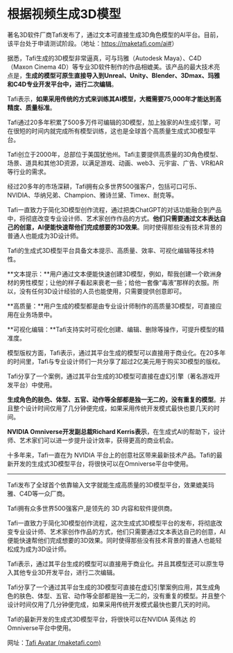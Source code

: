 # 根据视频生成3D模型

著名3D软件厂商Tafi发布了，通过文本可直接生成3D角色模型的AI平台。目前，该平台处于申请测试阶段。（地址：<https://maketafi.com/ai#>）

据悉，Tafi生成的3D模型非常逼真，可与玛雅（Autodesk Maya）、C4D（Maxon Cinema 4D）等专业3D软件制作的作品相媲美。该产品的最大技术亮点是，**生成的模型可原生直接导入到Unreal、Unity、Blender、3Dmax、玛雅和C4D专业开发平台中，进行二次编辑**。

Tafi表示，**如果采用传统的方式来训练其AI模型，大概需要75,000年才能达到高精度、质量标准**。

Tafi通过20多年积累了500多万件可编辑的3D模型，加上独家的AI生成引擎，可在很短的时间内就完成所有模型训练，这也是全球首个高质量生成式3D模型平台。

Tafi创立于2000年，总部位于美国犹他州。Tafi主要提供高质量的3D角色模型、场景、道具和其他3D资源，以满足游戏、动画、web3、元宇宙、广告、VR和AR等行业的需求。

经过20多年的市场深耕，Tafi拥有众多世界500强客户，包括可口可乐、NVIDIA、华纳兄弟、Champion、雅诗兰黛、Timex、耐克等。

Tafi一直致力于简化3D模型创作流程，通过把类ChatGPT的对话功能融合到产品中，将彻底改变专业设计师、艺术家创作作品的方式。**他们只需要通过文本表达自己的创意，AI便能快速帮他们完成想要的3D效果**。同时使得那些没有技术背景的普通人也能成为3D设计师。

Tafi的生成式3D模型平台具备文本提示、高质量、效率、可视化编辑等技术特性。

**文本提示：**用户通过文本便能快速创建3D模型，例如，帮我创建一个欧洲身材的男性模型；让他的样子看起来衰老一些；给他一套像“毒液”那样的衣服。所以，没有任何3D设计经验的人员也能使用，只需要提供创意即可。

**高质量：**用户生成的模型都是由专业设计师制作的高质量3D模型，可直接应用在业务场景中。

**可视化编辑：**Tafi支持实时可视化创建、编辑、删除等操作，可提升模型的精准度。

模型版权方面，Tafi表示，通过其平台生成的模型可以直接用于商业化。在20多年的时间里，Tafi与专业设计师们一共分享了超过2亿美元用于购买3D模型的版权。

Tafi分享了一个案例，通过其平台生成的3D模型可直接在虚幻引擎（著名游戏开发平台）中使用。

**生成角色的肤色、体型、五官、动作等全部都是独一无二的，没有重复的模型**。并且整个设计时间仅用了几分钟便完成，如果采用传统开发模式最快也要几天的时间。

**NVIDIA Omniverse开发副总裁Richard Kerris表示**，在生成式AI的帮助下，设计师、艺术家们可以进一步提升设计效率，获得更高的商业机会。

十多年来，Tafi一直在为 NVIDIA 平台上的创意社区带来最新技术产品。Tafi的最新开发的生成式3D模型平台，将很快可以在Omniverse平台中使用。

---

Tafi发布了全球首个依靠输入文字就能生成高质量的3D模型平台，效果媲美玛雅、C4D等一众厂商。

Tafi拥有众多世界500强客户,是领先的 3D 内容和软件提供商。

Tafi一直致力于简化3D模型创作流程，这次生成式3D模型平台的发布，将彻底改变专业设计师、艺术家创作作品的方式，他们只需要通过文本表达自己的创意，AI便能快速帮他们完成想要的3D效果。同时使得那些没有技术背景的普通人也能轻松成为成为3D设计师。

Tafi表示，通过其平台生成的模型可以直接用于商业化。并且其模型还可以原生导入其他专业3D开发平台，进行二次编辑。

Tafi分享了一个通过其平台生成的3D模型可直接在虚幻引擎案例应用，其生成角色的肤色、体型、五官、动作等全部都是独一无二的，没有重复的模型。并且整个设计时间仅用了几分钟便完成，如果采用传统开发模式最快也要几天的时间。

Tafi的最新开发的生成式3D模型平台，将很快可以在NVIDIA 英伟达 的Omniverse平台中使用。

网址：[Tafi Avatar (maketafi.com)](https://maketafi.com/ai#)
